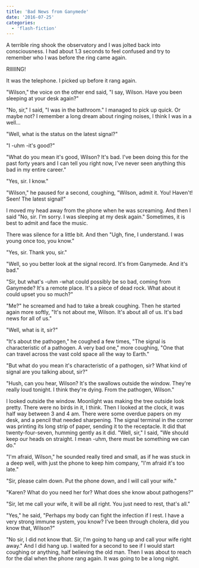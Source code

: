 ```yaml
---
title: 'Bad News from Ganymede'
date: '2016-07-25'
categories:
  - 'flash-fiction'
---
```


A terrible ring shook the observatory and I was jolted back into consciousness.
I had about 1.3 seconds to feel confused and try to remember who I was before
the ring came again.

<!-- truncate -->


RIIIIING!

It was the telephone. I picked up before it rang again.

"Wilson," the voice on the other end said, "I say, Wilson. Have you been
sleeping at your desk again?"

"No, sir," I said, "I was in the bathroom." I managed to pick up quick. Or maybe
not? I remember a long dream about ringing noises, I think I was in a well...

"Well, what is the status on the latest signal?"

"I -uhm -it's good?"

"What do you mean it's good, Wilson? It's bad. I've been doing this for the past
forty years and I can tell you right now, I've never seen anything this bad in
my entire career."

"Yes, sir. I know."

"Wilson," he paused for a second, coughing, "Wilson, admit it. You! Haven't!
Seen! The latest signal!"

I moved my head away from the phone when he was screaming. And then I said "No,
sir. I'm sorry. I was sleeping at my desk again." Sometimes, it is best to admit
and face the music.

There was silence for a little bit. And then "Ugh, fine, I understand. I was
young once too, you know."

"Yes, sir. Thank you, sir."

"Well, so you better look at the signal record. It's from Ganymede. And it's
bad."

"Sir, but what's -uhm -what could possibly be so bad, coming from Ganymede? It's
a remote place. It's a piece of dead rock. What about it could upset you so
much?"

"Me?" he screamed and had to take a break coughing. Then he started again more
softly, "It's not about me, Wilson. It's about all of us. It's bad news for all
of us."

"Well, what is it, sir?"

"It's about the pathogen," he coughed a few times, "The signal is characteristic
of a pathogen. A very bad one," more coughing, "One that can travel across the
vast cold space all the way to Earth."

"But what do you mean it's characteristic of a pathogen, sir? What kind of
signal are you talking about, sir?"

"Hush, can you hear, Wilson? It's the swallows outside the window. They're
really loud tonight. I think they're dying. From the pathogen, Wilson."

I looked outside the window. Moonlight was making the tree outside look pretty.
There were no birds in it, I think. Then I looked at the clock, it was half way
between 3 and 4 am. There were some overdue papers on my desk, and a pencil that
needed sharpening. The signal terminal in the corner was printing its long strip
of paper, sending it to the receptacle. It did that twenty-four-seven, humming
gently as it did. "Well, sir," I said, "We should keep our heads on straight. I
mean -uhm, there must be something we can do."

"I'm afraid, Wilson," he sounded really tired and small, as if he was stuck in a
deep well, with just the phone to keep him company, "I'm afraid it's too late."

"Sir, please calm down. Put the phone down, and I will call your wife."

"Karen? What do you need her for? What does she know about pathogens?"

"Sir, let me call your wife, it will be all right. You just need to rest, that's
all."

"Yes," he said, "Perhaps my body can fight the infection if I rest. I have a
very strong immune system, you know? I've been through cholera, did you know
that, Wilson?"

"No sir, I did not know that. Sir, I'm going to hang up and call your wife right
away." And I did hang up. I waited for a second to see if I would start coughing
or anything, half believing the old man. Then I was about to reach for the dial
when the phone rang again. It was going to be a long night.
